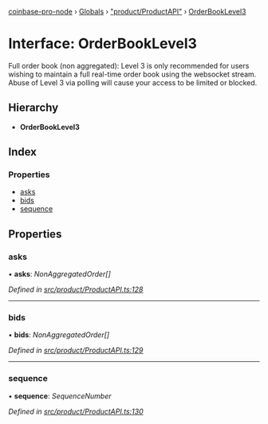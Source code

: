 [coinbase-pro-node](../README.md) › [Globals](../globals.md) › ["product/ProductAPI"](../modules/_product_productapi_.md) › [OrderBookLevel3](_product_productapi_.orderbooklevel3.md)

# Interface: OrderBookLevel3

Full order book (non aggregated): Level 3 is only recommended for users wishing to maintain a full real-time order book using the websocket stream. Abuse of Level 3 via polling will cause your access to be limited or blocked.

## Hierarchy

- **OrderBookLevel3**

## Index

### Properties

- [asks](_product_productapi_.orderbooklevel3.md#asks)
- [bids](_product_productapi_.orderbooklevel3.md#bids)
- [sequence](_product_productapi_.orderbooklevel3.md#sequence)

## Properties

### asks

• **asks**: _NonAggregatedOrder[]_

_Defined in [src/product/ProductAPI.ts:128](https://github.com/bennyn/coinbase-pro-node/blob/2af663b/src/product/ProductAPI.ts#L128)_

---

### bids

• **bids**: _NonAggregatedOrder[]_

_Defined in [src/product/ProductAPI.ts:129](https://github.com/bennyn/coinbase-pro-node/blob/2af663b/src/product/ProductAPI.ts#L129)_

---

### sequence

• **sequence**: _SequenceNumber_

_Defined in [src/product/ProductAPI.ts:130](https://github.com/bennyn/coinbase-pro-node/blob/2af663b/src/product/ProductAPI.ts#L130)_
